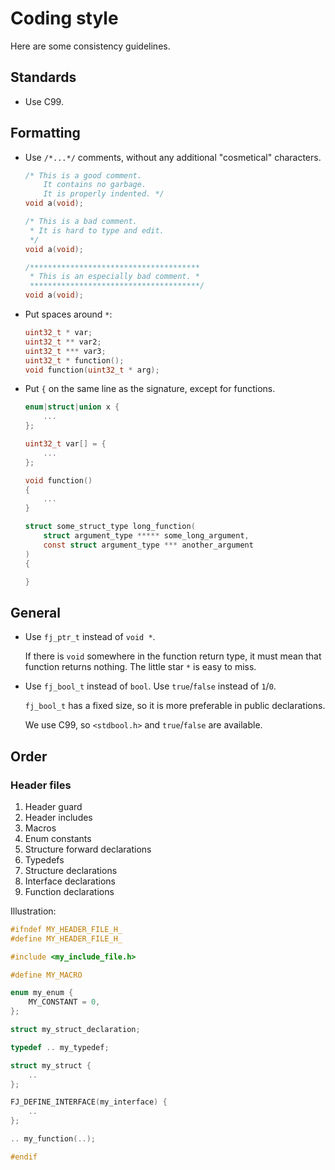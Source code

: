 # Coding style

Here are some consistency guidelines.

## Standards

* Use C99.

## Formatting

* Use `/*...*/` comments, without any additional "cosmetical" characters.
    ```c
    /* This is a good comment.
        It contains no garbage.
        It is properly indented. */
    void a(void);

    /* This is a bad comment.
     * It is hard to type and edit.
     */
    void a(void);

    /**************************************
     * This is an especially bad comment. *
     **************************************/
    void a(void);

    ```

* Put spaces around `*`:
    ```c
    uint32_t * var;
    uint32_t ** var2;
    uint32_t *** var3;
    uint32_t * function();
    void function(uint32_t * arg);
    ```

* Put `{` on the same line as the signature, except for functions.

    ```c
    enum|struct|union x {
        ...
    };

    uint32_t var[] = {
        ...
    };

    void function()
    {
        ...
    }

    struct some_struct_type long_function(
        struct argument_type ***** some_long_argument,
        const struct argument_type *** another_argument
    )
    {

    }
    ```

## General

* Use `fj_ptr_t` instead of `void *`.

    If there is `void` somewhere in the function return type,
    it must mean that function returns nothing.
    The little star `*` is easy to miss.

* Use `fj_bool_t` instead of `bool`. Use `true`/`false` instead of `1`/`0`.

    `fj_bool_t` has a fixed size, so it is more preferable in public
    declarations.

    We use C99, so `<stdbool.h>` and `true`/`false` are available.

## Order

### Header files

1. Header guard
2. Header includes
3. Macros
4. Enum constants
5. Structure forward declarations
6. Typedefs
7. Structure declarations
8. Interface declarations
9. Function declarations

Illustration:
```c
#ifndef MY_HEADER_FILE_H_
#define MY_HEADER_FILE_H_

#include <my_include_file.h>

#define MY_MACRO

enum my_enum {
    MY_CONSTANT = 0,
};

struct my_struct_declaration;

typedef .. my_typedef;

struct my_struct {
    ..
};

FJ_DEFINE_INTERFACE(my_interface) {
    ..
};

.. my_function(..);

#endif
```
